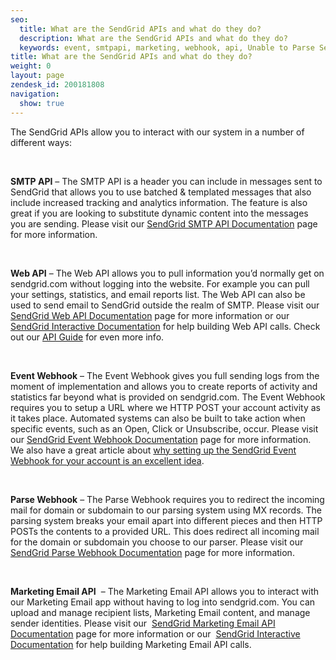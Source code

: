 ```yaml
---
seo:
  title: What are the SendGrid APIs and what do they do?
  description: What are the SendGrid APIs and what do they do?
  keywords: event, smtpapi, marketing, webhook, api, Unable to Parse Server Reason, smtp
title: What are the SendGrid APIs and what do they do?
weight: 0
layout: page
zendesk_id: 200181808
navigation:
  show: true
---
```


The SendGrid APIs allow you to interact with our system in a number of different ways:

&nbsp;

**SMTP API** – The SMTP API is a header you can include in messages sent to SendGrid that allows you to use batched & templated messages that also include increased tracking and analytics information. The feature is also great if you are looking to substitute dynamic content into the messages you are sending. Please visit our [SendGrid SMTP API Documentation](http://sendgrid.com/docs/API_Reference/SMTP_API/index.html) page for more information.

&nbsp;

**Web API** – The Web API allows you to pull information you’d normally get on sendgrid.com without logging into the website. For example you can pull your settings, statistics, and email reports list. The Web API can also be used to send email to SendGrid outside the realm of SMTP. Please visit our [SendGrid Web API Documentation](http://sendgrid.com/docs/API_Reference/Web_API/index.html) page for more information or our [SendGrid Interactive Documentation](http://sendgrid.com/docs/api_workshop.html) for help building Web API calls. Check out our [API Guide](http://go.sendgrid.com/rs/sendgrid/images/SendGrid_API_Guide-101.pdf) for even more info.

&nbsp;

**Event Webhook** – The Event Webhook gives you full sending logs from the moment of implementation and allows you to create reports of activity and statistics far beyond what is provided on sendgrid.com. The Event Webhook requires you to setup a URL where we HTTP POST your account activity as it takes place.&nbsp;Automated systems can also be built to take action when specific events, such as an Open, Click or Unsubscribe, occur. Please visit our [SendGrid Event Webhook&nbsp;Documentation](http://sendgrid.com/docs/API_Reference/Webhooks/event.html) page for more information. We also have a great article about [why setting up the SendGrid Event Webhook for your account is an excellent idea](http://support.sendgrid.com/entries/21233621-why-event-api).

&nbsp;

**Parse Webhook** – The Parse Webhook requires you to redirect the incoming mail for domain or subdomain to our parsing system using MX records. The parsing system breaks your email apart into different pieces and then HTTP POSTs the contents to a provided URL. This does redirect all incoming mail for the domain or subdomain you choose to our parser. Please visit our [SendGrid Parse Webhook Documentation](http://sendgrid.com/docs/API_Reference/Webhooks/parse.html) page for more information.

&nbsp;

**Marketing Email API** &nbsp;– The Marketing Email API allows you to interact with our Marketing Email app without having to log into sendgrid.com. You can upload and manage recipient lists, Marketing Email content, and manage sender identities. Please visit our&nbsp; [SendGrid Marketing Email API Documentation](http://sendgrid.com/docs/API_Reference/Web_API/Legacy_Features/Marketing_Emails_API/index.html)&nbsp;page for more information or our&nbsp; [SendGrid Interactive Documentation](http://sendgrid.com/docs/api_workshop.html)&nbsp;for help building&nbsp;Marketing&nbsp;Email API calls.
